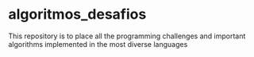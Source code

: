 # algoritmos_desafios
This repository is to place all the programming challenges and important algorithms implemented in the most diverse languages
